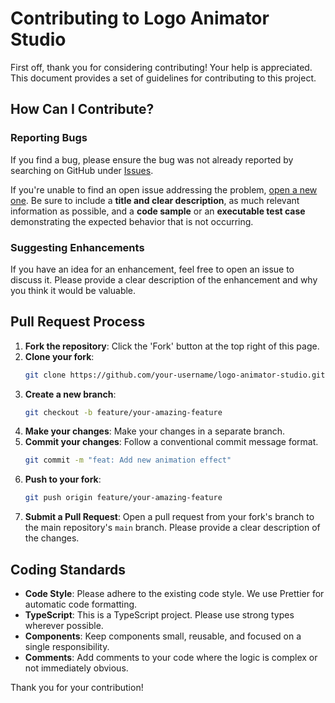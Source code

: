 
# Contributing to Logo Animator Studio

First off, thank you for considering contributing! Your help is appreciated. This document provides a set of guidelines for contributing to this project.

## How Can I Contribute?

### Reporting Bugs

If you find a bug, please ensure the bug was not already reported by searching on GitHub under [Issues](https://github.com/your-username/logo-animator-studio/issues).

If you're unable to find an open issue addressing the problem, [open a new one](https://github.com/your-username/logo-animator-studio/issues/new). Be sure to include a **title and clear description**, as much relevant information as possible, and a **code sample** or an **executable test case** demonstrating the expected behavior that is not occurring.

### Suggesting Enhancements

If you have an idea for an enhancement, feel free to open an issue to discuss it. Please provide a clear description of the enhancement and why you think it would be valuable.

## Pull Request Process

1.  **Fork the repository**: Click the 'Fork' button at the top right of this page.
2.  **Clone your fork**:
    ```bash
    git clone https://github.com/your-username/logo-animator-studio.git
    ```
3.  **Create a new branch**:
    ```bash
    git checkout -b feature/your-amazing-feature
    ```
4.  **Make your changes**: Make your changes in a separate branch.
5.  **Commit your changes**: Follow a conventional commit message format.
    ```bash
    git commit -m "feat: Add new animation effect"
    ```
6.  **Push to your fork**:
    ```bash
    git push origin feature/your-amazing-feature
    ```
7.  **Submit a Pull Request**: Open a pull request from your fork's branch to the main repository's `main` branch. Please provide a clear description of the changes.

## Coding Standards

-   **Code Style**: Please adhere to the existing code style. We use Prettier for automatic code formatting.
-   **TypeScript**: This is a TypeScript project. Please use strong types wherever possible.
-   **Components**: Keep components small, reusable, and focused on a single responsibility.
-   **Comments**: Add comments to your code where the logic is complex or not immediately obvious.

Thank you for your contribution!
